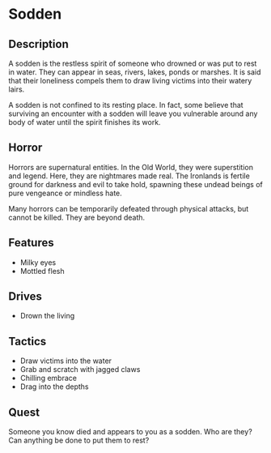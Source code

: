 # Sodden

## Description
A sodden is the restless spirit of someone who drowned or was put to rest in water. They can appear in seas, rivers, lakes, ponds or marshes. It is said that their loneliness compels them to draw living victims into their watery lairs.

A sodden is not confined to its resting place. In fact, some believe that surviving an encounter with a sodden will leave you vulnerable around any body of water until the spirit finishes its work.

## Horror
Horrors are supernatural entities. In the Old World, they were superstition and legend. Here, they are nightmares made real. The Ironlands is fertile ground for darkness and evil to take hold, spawning these undead beings of pure vengeance or mindless hate.

Many horrors can be temporarily defeated through physical attacks, but cannot be killed. They are beyond death.

## Features
 - Milky eyes
 - Mottled flesh

## Drives
 - Drown the living

## Tactics
 - Draw victims into the water
 - Grab and scratch with jagged claws
 - Chilling embrace
 - Drag into the depths

## Quest
Someone you know died and appears to you as a sodden. Who are they? Can anything be done to put them to rest?



